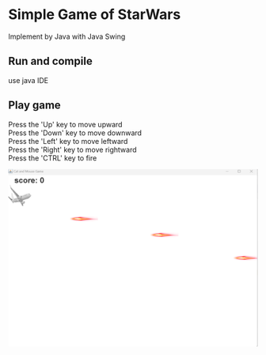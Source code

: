 # Simple Game of StarWars
Implement by Java with Java Swing

## Run and compile
use java IDE

## Play game
Press the 'Up' key to move upward  
Press the 'Down' key to move downward  
Press the 'Left' key to move leftward  
Press the 'Right' key to move rightward  
Press the 'CTRL' key to fire

![image](https://github.com/qiaodalee/StarWars/blob/main/game.png)
